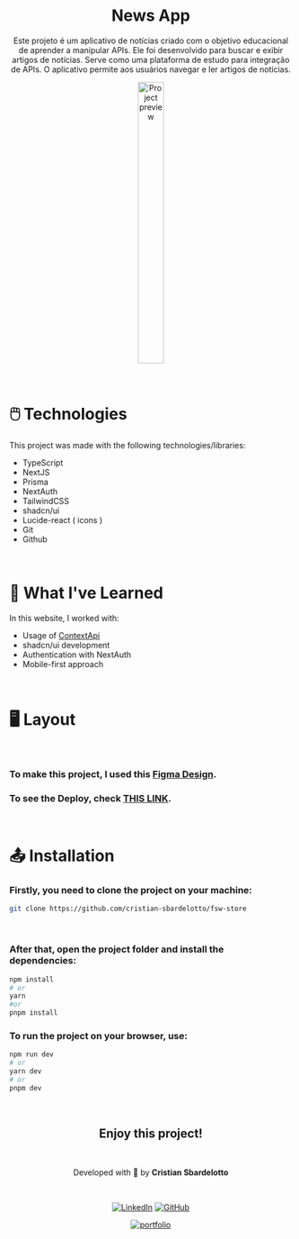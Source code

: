<h1 align="center"> News App </h1>

<p align="center">
Este projeto é um aplicativo de notícias criado com o objetivo educacional de aprender a manipular APIs. Ele foi desenvolvido para buscar e exibir artigos de notícias. Serve como uma plataforma de estudo para integração de APIs. O aplicativo permite aos usuários navegar e ler artigos de notícias.
</p>


<p align="center">
  <img alt="Project preview" src="./.github/preview.png" width="30%" height="500">
</p>

<br />
<h1 id='technologies'>🖱️ Technologies</h2>

<p>This project was made with the following technologies/libraries:</p>

- TypeScript
- NextJS
- Prisma
- NextAuth
- TailwindCSS
- shadcn/ui
- Lucide-react ( icons )
- Git
- Github

<br />

<h1 id='learning'>🧠 What I've Learned</h2>

<p>In this website, I worked with:</p>

- Usage of [ContextApi](./src/providers/cart.tsx)
- shadcn/ui development
- Authentication with NextAuth
- Mobile-first approach

<br />

<h1 id='layout'>🖥️ Layout</h1>

<br />

### To make this project, I used this [Figma Design](https://www.figma.com/file/Y8jmabSZXxAobeUJQdI4bm/FSW-Store-%5BLive%5D?type=design&node-id=89-280&mode=design&t=G7dcVNXDj3n4z0wA-0).

### To see the Deploy, check [THIS LINK](https://full-stack-week-store.vercel.app/).

<br />

<h1 id='installation'>📤 Installation</h1>

<h3>Firstly, you need to <strong>clone the project</strong> on your machine:</h3>

```bash
git clone https://github.com/cristian-sbardelotto/fsw-store
```

<br />

<h3>After that, open the project folder and <strong>install the dependencies:</strong></h3>

```bash
npm install
# or
yarn
#or
pnpm install
```

<h3>To <strong>run the project</strong> on your browser, use:</h3>

```bash
npm run dev
# or
yarn dev
# or
pnpm dev
```

<br/>

<div align='center'>

<h2 align='center'>Enjoy this project!</h2>

<br />

Developed with 🧡 by <strong>Cristian Sbardelotto</strong>

<br />

[![LinkedIn](https://img.shields.io/badge/linkedin-%230077B5.svg?style=for-the-badge&logo=linkedin&logoColor=white)](https://www.linkedin.com/in/cristian-k-sbardelotto/)
[![GitHub](https://img.shields.io/badge/github-%23121011.svg?style=for-the-badge&logo=github&logoColor=white)](https://github.com/cristian-sbardelotto)

[![portfolio](https://img.shields.io/badge/my_portfolio-000?style=for-the-badge&logo=ko-fi&logoColor=white)](https://bit.ly/portfolioSbardelotto)

</div>
